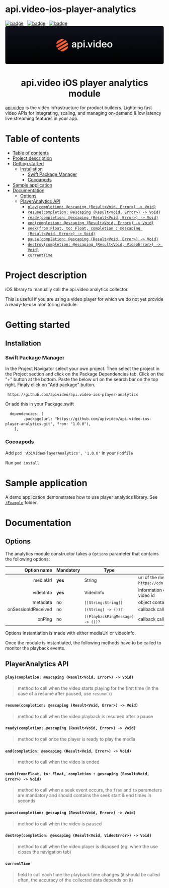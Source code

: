 # api.video-ios-player-analytics
[![badge](https://img.shields.io/twitter/follow/api_video?style=social)](https://twitter.com/intent/follow?screen_name=api_video) &nbsp; [![badge](https://img.shields.io/github/stars/apivideo/api.video-ios-player-analytics?style=social)](https://github.com/apivideo/api.video-ios-player-analytics) &nbsp; [![badge](https://img.shields.io/discourse/topics?server=https%3A%2F%2Fcommunity.api.video)](https://community.api.video)
![](https://github.com/apivideo/API_OAS_file/blob/master/apivideo_banner.png)
<h1 align="center">api.video iOS player analytics module</h1>

[api.video](https://api.video) is the video infrastructure for product builders. Lightning fast video APIs for integrating, scaling, and managing on-demand & low latency live streaming features in your app.

# Table of contents

- [Table of contents](#table-of-contents)
- [Project description](#project-description)
- [Getting started](#getting-started)
  - [Installation](#installation)
    - [Swift Package Manager](#swift-package-manager)
    - [Cocoapods](#cocoapods)
- [Sample application](#sample-application)
- [Documentation](#documentation)
  - [Options](#options)
  - [PlayerAnalytics API](#playeranalytics-api)
      - [`play(completion: @escaping (Result<Void, Error>) -> Void)`](#playcompletion-escaping-resultvoid-error---void)
      - [`resume(completion: @escaping (Result<Void, Error>) -> Void)`](#resumecompletion-escaping-resultvoid-error---void)
      - [`ready(completion: @escaping (Result<Void, Error>) -> Void)`](#readycompletion-escaping-resultvoid-error---void)
      - [`end(completion: @escaping (Result<Void, Error>) -> Void)`](#endcompletion-escaping-resultvoid-error---void)
      - [`seek(from:Float, to: Float, completion : @escaping (Result<Void, Error>) -> Void)`](#seekfromfloat-to-float-completion--escaping-resultvoid-error---void)
      - [`pause(completion: @escaping (Result<Void, Error>) -> Void)`](#pausecompletion-escaping-resultvoid-error---void)
      - [`destroy(completion: @escaping (Result<Void, VideoError>) -> Void)`](#destroycompletion-escaping-resultvoid-videoerror---void)
      - [`currentTime`](#currenttime)
    


# Project description
iOS library to manually call the api.video analytics collector.

This is useful if you are using a video player for which we do not yet provide a ready-to-use monitoring module.

# Getting started

## Installation
### Swift Package Manager
In the Project Navigator select your own project. Then select the project in the Project section and click on the Package Dependencies tab. Click on the "+" button at the bottom. Paste the below url on the search bar on the top right. Finaly click on "Add package" button.
```
 https://github.com/apivideo/api.video-ios-player-analytics
```
Or add this in your Package.swift
```
  dependencies: [
        .package(url: "https://github.com/apivideo/api.video-ios-player-analytics.git", from: "1.0.0"),
    ],
```
### Cocoapods
Add `pod 'ApiVideoPlayerAnalytics', '1.0.0'` in your `Podfile`

Run `pod install`

# Sample application

A demo application demonstrates how to use player analytics library. See [`/Example`](https://github.com/apivideo/api.video-ios-player-analytics/tree/main/Example) folder.

# Documentation

## Options

The analytics module constructor takes a `Options` parameter that contains the following options:

|         Option name | Mandatory | Type                                            | Description                                                                                                  |
| ------------------: | --------- | ----------------------------------------------- | ------------------------------------------------------------------------------------------------------------ |
|            mediaUrl | **yes**   | String                                          | url of the media (eg. `https://cdn.api.video/vod/vi5oDagRVJBSKHxSiPux5rYD/hls/manifest.m3u8`)                |
|           videoInfo | **yes**   | VideoInfo                                       | information containing analytics collector url, video type (vod or live) and video id                        |
|            metadata | no        | ```[[String:String]]```                       | object containing [metadata](https://api.video/blog/tutorials/dynamic-metadata)                              |
| onSessionIdReceived | no        | ```((String) -> ())?```            | callback called once the session id has been received                                                        |
|              onPing | no        | ```((PlaybackPingMessage) -> ())?``` | callback called before sending the ping message                                                              |

Options instantiation is made with either mediaUrl or videoInfo.

Once the module is instantiated, the following methods have to be called to monitor the playback events.

## PlayerAnalytics API

#### `play(completion: @escaping (Result<Void, Error>) -> Void)`
> method to call when the video starts playing for the first time (in the case of a resume after paused, use `resume()`)

#### `resume(completion: @escaping (Result<Void, Error>) -> Void)`
> method to call when the video playback is resumed after a pause

#### `ready(completion: @escaping (Result<Void, Error>) -> Void)`
> method to call once the player is ready to play the media

#### `end(completion: @escaping (Result<Void, Error>) -> Void)`
> method to call when the video is ended

#### `seek(from:Float, to: Float, completion : @escaping (Result<Void, Error>) -> Void)`
> method to call when a seek event occurs, the `from` and `to` parameters are mandatory and should contains the seek start & end times in seconds

#### `pause(completion: @escaping (Result<Void, Error>) -> Void)`
> method to call when the video is paused

#### `destroy(completion: @escaping (Result<Void, VideoError>) -> Void)`
> method to call when the video player is disposed (eg. when the use closes the navigation tab)

#### `currentTime`
> field to call each time the playback time changes (it should be called often, the accuracy of the collected data depends on it)


